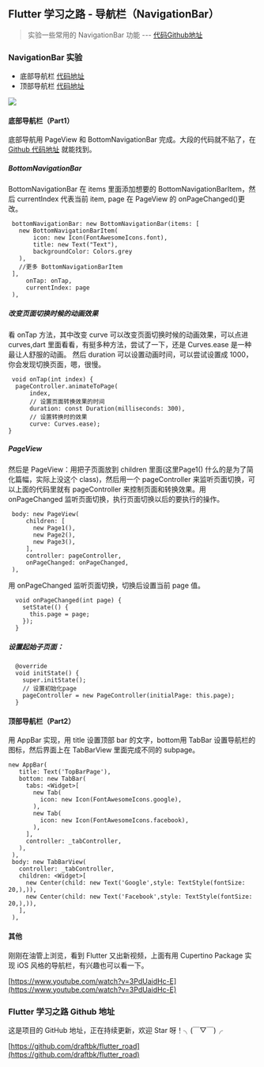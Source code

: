 ## Flutter 学习之路 - 导航栏（NavigationBar）
> 实验一些常用的 NavigationBar 功能 --- [代码Github地址](https://github.com/draftbk/flutter_road/blob/master/flutter_road_widgets/lib/days/Day7.dart)

### NavigationBar 实验


- 底部导航栏 [代码地址](https://github.com/draftbk/flutter_road/blob/master/flutter_road_widgets/lib/days/Day7.dart)
- 顶部导航栏 [代码地址](https://github.com/draftbk/flutter_road/blob/master/flutter_road_widgets/lib/subpage/TopBarPage.dart)




![](https://github.com/draftbk/Blog_Resource/blob/master/Flutter/gif/flutter_road_navigationbar.gif)


#### 底部导航栏（Part1）

底部导航用 PageView 和 BottomNavigationBar 完成。大段的代码就不贴了，在 [Github 代码地址](https://github.com/draftbk/flutter_road/blob/master/flutter_road_widgets/lib/days/Day7.dart) 就能找到。

##### BottomNavigationBar

BottomNavigationBar 在 items 里面添加想要的 BottomNavigationBarItem，然后 currentIndex 代表当前 item, page 在 PageView 的 onPageChanged()更改。

```
 bottomNavigationBar: new BottomNavigationBar(items: [
   new BottomNavigationBarItem(
       icon: new Icon(FontAwesomeIcons.font),
       title: new Text("Text"),
       backgroundColor: Colors.grey
   ),
   //更多 BottomNavigationBarItem
 ],
     onTap: onTap,
     currentIndex: page
 ),
```

##### 改变页面切换时候的动画效果
看 onTap 方法，其中改变 curve 可以改变页面切换时候的动画效果，可以点进 curves,dart 里面看看，有挺多种方法，尝试了一下，还是 Curves.ease 是一种最让人舒服的动画。 然后 duration 可以设置动画时间，可以尝试设置成 1000，你会发现切换页面，嗯，很慢。

```
 void onTap(int index) {
  pageController.animateToPage(
      index,
      // 设置页面转换效果的时间
      duration: const Duration(milliseconds: 300),
      // 设置转换时的效果
      curve: Curves.ease);
}
```

##### PageView

然后是 PageView：用把子页面放到 children 里面(这里Page1() 什么的是为了简化篇幅，实际上没这个 class)，然后用一个 pageController 来监听页面切换，可以上面的代码里就有 pageController 来控制页面和转换效果。用 onPageChanged 监听页面切换，执行页面切换以后的要执行的操作。

```
 body: new PageView(
     children: [
       new Page1(),
       new Page2(),
       new Page3(),
     ],
     controller: pageController,
     onPageChanged: onPageChanged,
 ),
```
用 onPageChanged 监听页面切换，切换后设置当前 page 值。

```
  void onPageChanged(int page) {
    setState(() {
      this.page = page;
    });
  }
```
##### 设置起始子页面：

```
  @override
  void initState() {
    super.initState();
    // 设置初始化page
    pageController = new PageController(initialPage: this.page);
  }
```

#### 顶部导航栏（Part2）

用 AppBar 实现，用 title 设置顶部 bar 的文字，bottom用 TabBar 设置导航栏的图标，然后界面上在 TabBarView 里面完成不同的 subpage。

```
new AppBar(
   title: Text('TopBarPage'),
   bottom: new TabBar(
     tabs: <Widget>[
       new Tab(
         icon: new Icon(FontAwesomeIcons.google),
       ),
       new Tab(
         icon: new Icon(FontAwesomeIcons.facebook),
       ),
     ],
     controller: _tabController,
   ),
 ),
 body: new TabBarView(
   controller: _tabController,
   children: <Widget>[
     new Center(child: new Text('Google',style: TextStyle(fontSize: 20,),)),
     new Center(child: new Text('Facebook',style: TextStyle(fontSize: 20,),)),
   ],
 ),
```

#### 其他

刚刚在油管上浏览，看到 Flutter 又出新视频，上面有用 Cupertino Package 实现 iOS 风格的导航栏，有兴趣也可以看一下。

[https://www.youtube.com/watch?v=3PdUaidHc-E](https://www.youtube.com/watch?v=3PdUaidHc-E)

### Flutter 学习之路 Github 地址

这是项目的 GitHub 地址，正在持续更新，欢迎 Star 呀！╮(￣▽￣)╭

[https://github.com/draftbk/flutter_road](https://github.com/draftbk/flutter_road)










